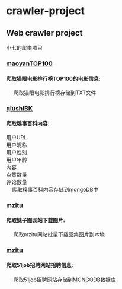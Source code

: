 # crawler-project

<h2>Web crawler project</h2>

小七的爬虫项目</br>
<h3><a href="https://github.com/xiaoqi521/crawler-project/blob/master/maoyanTOP100">maoyanTOP100</a></h3>
  <h4> 爬取猫眼电影排行榜TOP100的电影信息:</h4>
      爬取猫眼电影排行榜存储到TXT文件</br>
    
<h3><a href="https://github.com/xiaoqi521/crawler-project/blob/master/qiushiBK">qiushiBK</a></h3>
  <h4>爬取糗事百科内容:</h4>
        用户URL</br>
        用户昵称</br>
        用户性别</br>
        用户年龄</br>
        内容</br>
        点赞数量</br>
        评论数量</br>
      爬取糗事百科内容存储到mongoDB中</br>
      
<h3><a href="https://github.com/xiaoqi521/crawler-project/blob/master/mzitu">mzitu</a></h3>
 <h4>爬取妹子图网站下载图片:</h4>
      爬取mzitu网站批量下载图集图片到本地</br>
      
      
<h3><a href="https://github.com/xiaoqi521/crawler-project/blob/master/51job">mzitu</a></h3>
 <h4>爬取51job招聘网站招聘信息:</h4>
      爬取51job招聘网站存储到MONGODB数据库</br>

